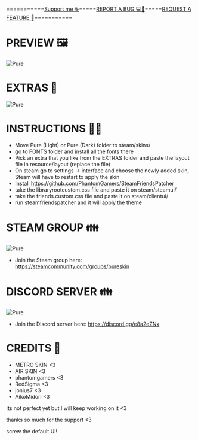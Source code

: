 ===========[Support me ☕](https://www.patreon.com/user?u=69814056&fan_landing=true)=====[REPORT A BUG 💻🐛](https://github.com/Snudgee/Pure/issues)=====[REQUEST A FEATURE 🤔](https://github.com/Snudgee/Pure/issues)===========


# PREVIEW 🖼
![Pure](https://media.giphy.com/media/P7UAC7b1uGN7p8Vase/giphy.gif)

# EXTRAS 🎈
![Pure](https://media.giphy.com/media/LpmuNBVvoJLZA7tHOy/giphy.gif)

# INSTRUCTIONS 👨‍🏫
* Move Pure (Light) or Pure (Dark) folder to steam/skins/
* go to FONTS folder and install all the fonts there
* Pick an extra that you like from the EXTRAS folder and paste the layout file in resource/layout (replace the file)
* On steam go to settings -> interface and choose the newly added skin, Steam will have to restart to apply the skin
* Install https://github.com/PhantomGamers/SteamFriendsPatcher 
* take the libraryrootcustom.css file and paste it on steam/steamui/
* take the friends.custom.css file and paste it on steam/clientui/
* run steamfriendspatcher and it will apply the theme

# STEAM GROUP 👪
![Pure](https://i.imgur.com/RTWjQL6.png)

* Join the Steam group here: https://steamcommunity.com/groups/pureskin

# DISCORD SERVER 👪
![Pure](https://i.imgur.com/kCxL1Bi.png)

* Join the Discord server here: https://discord.gg/e8a2eZNx

# CREDITS 💖
* METRO SKIN <3
* AIR SKIN <3
* phantomgamers <3
* RedSigma <3
* jonius7 <3
* AikoMidori <3

Its not perfect yet but I will keep working on it <3

thanks so much for the support <3

screw the default UI!
